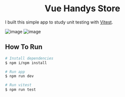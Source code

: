 <h1 align="center">Vue Handys Store</h1>

I built this simple app to study unit testing with [Vitest](https://vitest.dev/).

![image](https://res.cloudinary.com/dyswc6bns/image/upload/v1693011318/portfolio/main-page_sebcto.png)
![image](https://res.cloudinary.com/dyswc6bns/image/upload/v1693011319/portfolio/cart_mhdmfh.png)

## How To Run

```bash
# Install dependencies
$ npm i/npm install

# Run app
$ npm run dev

# Run vitest
$ npm run test
```